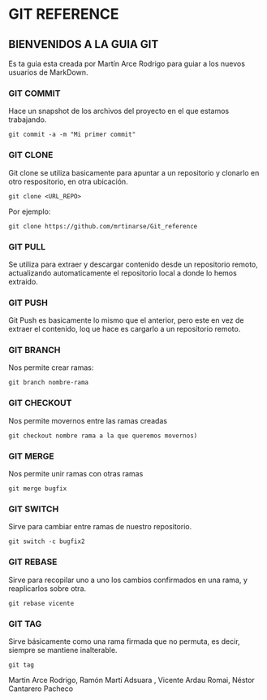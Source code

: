# GIT REFERENCE

## BIENVENIDOS A LA GUIA GIT

Es ta guia esta creada por Martín Arce Rodrigo para guiar a los nuevos usuarios de MarkDown.

### GIT COMMIT
Hace un snapshot de los archivos del proyecto en el que estamos trabajando.

```
git commit -a -m "Mi primer commit"
```

### GIT CLONE
Git clone se utiliza basicamente para apuntar a un repositorio y clonarlo en otro respositorio, en otra ubicación.

```
git clone <URL_REPO>
```

Por ejemplo:
```
git clone https://github.com/mrtinarse/Git_reference
```

### GIT PULL
Se utiliza para extraer y descargar contenido desde un repositorio remoto, actualizando automaticamente el repositorio local a donde lo hemos extraido.

### GIT PUSH
Git Push es basicamente lo mismo que el anterior, pero este en vez de extraer el contenido, loq ue hace es cargarlo a un repositorio remoto.

### GIT BRANCH

Nos permite crear ramas:

```
git branch nombre-rama
```

### GIT CHECKOUT
Nos permite movernos entre las ramas creadas

```
git checkout nombre rama a la que queremos movernos)
```

### GIT MERGE
Nos permite unir ramas con otras ramas

```
git merge bugfix 
```

### GIT SWITCH
Sirve para cambiar entre ramas de nuestro repositorio. 

```
git switch -c bugfix2
```

### GIT REBASE
Sirve para recopilar uno a uno los cambios confirmados en una rama, y reaplicarlos sobre otra.

```
git rebase vicente
```

### GIT TAG 
Sirve básicamente como una rama firmada que no permuta, es decir, siempre se mantiene inalterable.

```
git tag
```

Martin Arce Rodrigo, Ramón Martí Adsuara , Vicente Ardau Romai, Néstor Cantarero Pacheco
